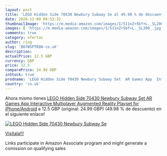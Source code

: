 ```yaml
---
layout: post
title: 'LEGO Hidden Side 70430 Newbury Subway Se al 49.98 % de descuento'
date: 2020-12-09 09:53:32
thumbnailImage: 'https://m.media-amazon.com/images/I/511nZ+5bf+L._SL200_.jpg'
images: [ 'https://m.media-amazon.com/images/I/511nZ+5bf+L._SL200_.jpg' ]
comments: true
category: ofertas
author: ring
slug: 'B07W5PTR8N-co.uk'
description:
actualPrice: 12.5 GBP
currency: GBP
price: 12.5
comparePrice: 24.99 GBP
inStock: true
prodname: 'LEGO Hidden Side 70430 Newbury Subway Set  AR Games App  Interactive Multiplayer Augmented Reality Playset for iPhone/Android'
country: 'co.uk'
---
```


Ahora mismo tienes [LEGO Hidden Side 70430 Newbury Subway Set  AR Games App  Interactive Multiplayer Augmented Reality Playset for iPhone/Android](https://www.amazon.co.uk/dp/B07W5PTR8N/?tag=tolees0a-21) a 12.5 GBP (original: 24.99 GBP) (49.98 %  de descuento) en el siguiente enlace!

[![LEGO Hidden Side 70430 Newbury Subway Se](https://m.media-amazon.com/images/I/511nZ+5bf+L._SL200_.jpg)](https://www.amazon.co.uk/dp/B07W5PTR8N/?tag=tolees0a-21)

[Visítala!!!](https://www.amazon.co.uk/dp/B07W5PTR8N/?tag=tolees0a-21)

Links participate in Amazon Associate program and might generate a comission on qualifying sales
